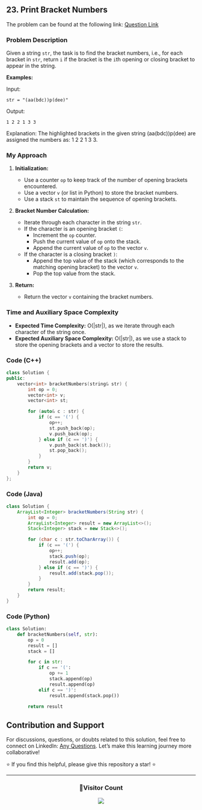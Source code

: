 ## 23. Print Bracket Numbers

The problem can be found at the following link: [Question Link](https://www.geeksforgeeks.org/problems/print-bracket-number4058/1)

### Problem Description

Given a string `str`, the task is to find the bracket numbers, i.e., for each bracket in `str`, return `i` if the bracket is the `i`th opening or closing bracket to appear in the string.

**Examples:**

Input:

```
str = "(aa(bdc))p(dee)"
```

Output:

```
1 2 2 1 3 3
```

Explanation:
The highlighted brackets in the given string (aa(bdc))p(dee) are assigned the numbers as: 1 2 2 1 3 3.

### My Approach

1. **Initialization:**

   - Use a counter `op` to keep track of the number of opening brackets encountered.
   - Use a vector `v` (or list in Python) to store the bracket numbers.
   - Use a stack `st` to maintain the sequence of opening brackets.

2. **Bracket Number Calculation:**

   - Iterate through each character in the string `str`.
   - If the character is an opening bracket `(`:
     - Increment the `op` counter.
     - Push the current value of `op` onto the stack.
     - Append the current value of `op` to the vector `v`.
   - If the character is a closing bracket `)`:
     - Append the top value of the stack (which corresponds to the matching opening bracket) to the vector `v`.
     - Pop the top value from the stack.

3. **Return:**
   - Return the vector `v` containing the bracket numbers.

### Time and Auxiliary Space Complexity

- **Expected Time Complexity:** O(|str|), as we iterate through each character of the string once.
- **Expected Auxiliary Space Complexity:** O(|str|), as we use a stack to store the opening brackets and a vector to store the results.

### Code (C++)

```cpp
class Solution {
public:
    vector<int> bracketNumbers(string& str) {
        int op = 0;
        vector<int> v;
        vector<int> st;

        for (auto& c : str) {
            if (c == '(') {
                op++;
                st.push_back(op);
                v.push_back(op);
            } else if (c == ')') {
                v.push_back(st.back());
                st.pop_back();
            }
        }
        return v;
    }
};
```

### Code (Java)

```java
class Solution {
    ArrayList<Integer> bracketNumbers(String str) {
        int op = 0;
        ArrayList<Integer> result = new ArrayList<>();
        Stack<Integer> stack = new Stack<>();

        for (char c : str.toCharArray()) {
            if (c == '(') {
                op++;
                stack.push(op);
                result.add(op);
            } else if (c == ')') {
                result.add(stack.pop());
            }
        }
        return result;
    }
}
```

### Code (Python)

```python
class Solution:
    def bracketNumbers(self, str):
        op = 0
        result = []
        stack = []

        for c in str:
            if c == '(':
                op += 1
                stack.append(op)
                result.append(op)
            elif c == ')':
                result.append(stack.pop())

        return result
```

## Contribution and Support

For discussions, questions, or doubts related to this solution, feel free to connect on LinkedIn: [Any Questions](https://www.linkedin.com/in/patel-hetkumar-sandipbhai-8b110525a/). Let’s make this learning journey more collaborative!

⭐ If you find this helpful, please give this repository a star! ⭐

---

<div align="center">
  <h3><b>📍Visitor Count</b></h3>
</div>

<p align="center">
  <img src="https://profile-counter.glitch.me/Hunterdii/count.svg" />
</p>
